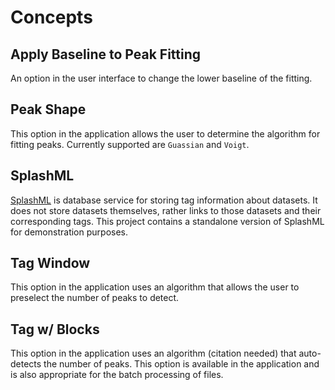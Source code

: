 # Concepts

## Apply Baseline to Peak Fitting
An option in the user interface to change the lower baseline of the fitting.

## Peak Shape
This option in the application allows the user to determine the algorithm for fitting peaks. Currently supported are `Guassian` and `Voigt`.

## SplashML
[SplashML](https://github.com/als-computing/splash-ml) is database service for storing tag information about datasets. It does not store datasets themselves, rather links to those datasets and their corresponding tags. This project contains a standalone version of SplashML for demonstration purposes.

## Tag Window
This option in the application uses an algorithm that allows the user to preselect the number of peaks to detect.
## Tag w/ Blocks
This option in the application uses an algorithm (citation needed) that auto-detects the number of peaks. This option is available in the application and is also appropriate for the batch processing of files.